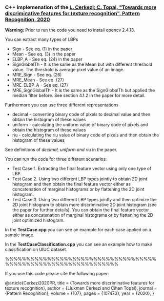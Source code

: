 
### C++ implemenation of the  [L. Cerkezi; C. Topal, "Towards more discriminative features for texture recognition", Pattern Recognition, 2020](https://www.sciencedirect.com/science/article/abs/pii/S0031320320302764)


**Warning:** Prior to run the code you need to install opencv 2.4.13.

You can extract many types of LBPs

- Sign - See eq. (1) in the paper
- Mean - See eq. (3) in the paper
- ELBP_A - See eq. (24) in the paper
- SignGlobalTh - It is the same as the Mean but with different threshold value. The threshold is average pixel value of an image.
- MRE_Sign - See eq. (26)
- MRE_Mean - See eq. (27)
- MRE_ELBP_A - See eq. (27)
- MRE_SignGlobalTh - It is the same as the SignGlobalTh but applied the median filter before. See section 4.1.2 in the paper for more detail.

Furthermore you can use three different representations 

- decimal - converting binary code of pixels to decimal value and then obtain the histogram of these values 
- uniform - calculating the uniform value of binary code of pixels and obtain the histogram of these values 
- riu - calculating the riu value of binary code of pixels and then obtain the histogram of these values 

See definitions of *decimal, uniform and riu* in the paper.

You can run the code for three different scenarios:
- Test Case 1. Extracting the final feature vector using only one type of LBP.
- Test Case 2. Using two different LBP types jointly to obtain 2D joint histogram and then obtain the final feature vector either as concatenation of marginal histograms or by flattening the 2D joint histogram.
- Test Case 3. Using two different LBP types jointly and then optimize the 2D joint histogram to obtain more discriminative 2D joint histogram (see the paper for further details). You can obtain the final feature vector either as concatenation of marginal histograms or by flattening the 2D joint optimized histogram.

In the **TestCase.cpp** you can see an example for each case applied on a sample image.

In the **TestCaseClassification.cpp** you can see an example how to make classification on UIUC dataset.



%%%%%%%%%%%%%%%%%%%%%%%%%%%%%%%%%%%%%%%%%%%%%%%%%%%%%%%%%%%%%%%

If you use this code please cite the following paper:



@article{Cerkezi2020PR,
title = {Towards more discriminative features for texture recognition},
author = {Llukman Cerkezi and Cihan Topal},
journal = {Pattern Recognition},
volume = {107},
pages = {107473},
year = {2020},
}
